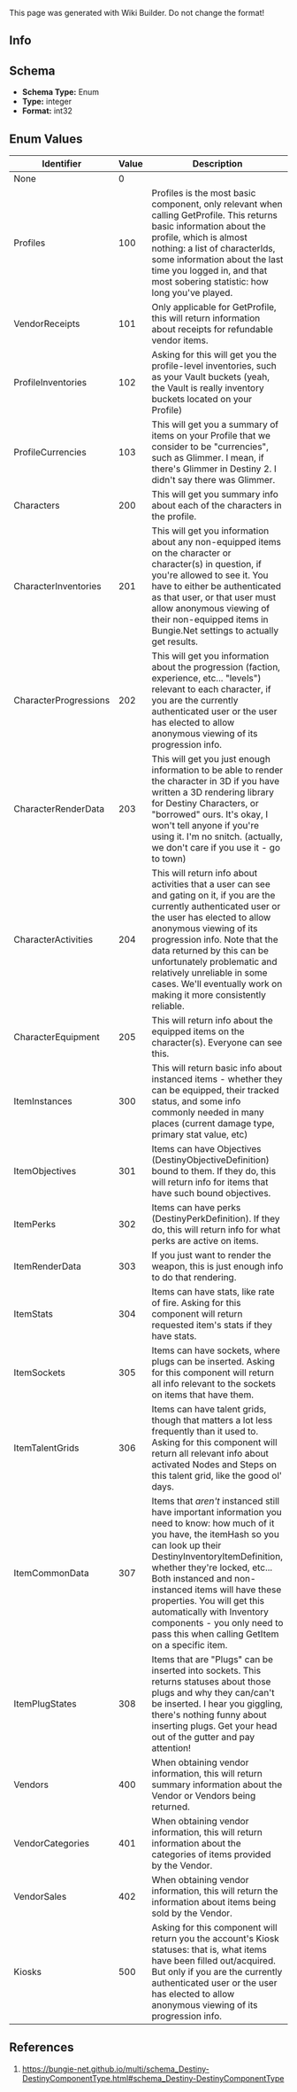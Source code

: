 <span class="wiki-builder">This page was generated with Wiki Builder. Do not change the format!</span>

## Info

## Schema
* **Schema Type:** Enum
* **Type:** integer
* **Format:** int32

## Enum Values
Identifier | Value | Description
---------- | ----- | -----------
None | 0 | 
Profiles | 100 | Profiles is the most basic component, only relevant when calling GetProfile. This returns basic information about the profile, which is almost nothing: a list of characterIds, some information about the last time you logged in, and that most sobering statistic: how long you've played.
VendorReceipts | 101 | Only applicable for GetProfile, this will return information about receipts for refundable vendor items.
ProfileInventories | 102 | Asking for this will get you the profile-level inventories, such as your Vault buckets (yeah, the Vault is really inventory buckets located on your Profile)
ProfileCurrencies | 103 | This will get you a summary of items on your Profile that we consider to be &quot;currencies&quot;, such as Glimmer. I mean, if there's Glimmer in Destiny 2. I didn't say there was Glimmer.
Characters | 200 | This will get you summary info about each of the characters in the profile.
CharacterInventories | 201 | This will get you information about any non-equipped items on the character or character(s) in question, if you're allowed to see it. You have to either be authenticated as that user, or that user must allow anonymous viewing of their non-equipped items in Bungie.Net settings to actually get results.
CharacterProgressions | 202 | This will get you information about the progression (faction, experience, etc... &quot;levels&quot;) relevant to each character, if you are the currently authenticated user or the user has elected to allow anonymous viewing of its progression info.
CharacterRenderData | 203 | This will get you just enough information to be able to render the character in 3D if you have written a 3D rendering library for Destiny Characters, or &quot;borrowed&quot; ours. It's okay, I won't tell anyone if you're using it. I'm no snitch. (actually, we don't care if you use it - go to town)
CharacterActivities | 204 | This will return info about activities that a user can see and gating on it, if you are the currently authenticated user or the user has elected to allow anonymous viewing of its progression info. Note that the data returned by this can be unfortunately problematic and relatively unreliable in some cases. We'll eventually work on making it more consistently reliable.
CharacterEquipment | 205 | This will return info about the equipped items on the character(s). Everyone can see this.
ItemInstances | 300 | This will return basic info about instanced items - whether they can be equipped, their tracked status, and some info commonly needed in many places (current damage type, primary stat value, etc)
ItemObjectives | 301 | Items can have Objectives (DestinyObjectiveDefinition) bound to them. If they do, this will return info for items that have such bound objectives.
ItemPerks | 302 | Items can have perks (DestinyPerkDefinition). If they do, this will return info for what perks are active on items.
ItemRenderData | 303 | If you just want to render the weapon, this is just enough info to do that rendering.
ItemStats | 304 | Items can have stats, like rate of fire. Asking for this component will return requested item's stats if they have stats.
ItemSockets | 305 | Items can have sockets, where plugs can be inserted. Asking for this component will return all info relevant to the sockets on items that have them.
ItemTalentGrids | 306 | Items can have talent grids, though that matters a lot less frequently than it used to. Asking for this component will return all relevant info about activated Nodes and Steps on this talent grid, like the good ol' days.
ItemCommonData | 307 | Items that *aren't* instanced still have important information you need to know: how much of it you have, the itemHash so you can look up their DestinyInventoryItemDefinition, whether they're locked, etc... Both instanced and non-instanced items will have these properties. You will get this automatically with Inventory components - you only need to pass this when calling GetItem on a specific item.
ItemPlugStates | 308 | Items that are &quot;Plugs&quot; can be inserted into sockets. This returns statuses about those plugs and why they can/can't be inserted. I hear you giggling, there's nothing funny about inserting plugs. Get your head out of the gutter and pay attention!
Vendors | 400 | When obtaining vendor information, this will return summary information about the Vendor or Vendors being returned.
VendorCategories | 401 | When obtaining vendor information, this will return information about the categories of items provided by the Vendor.
VendorSales | 402 | When obtaining vendor information, this will return the information about items being sold by the Vendor.
Kiosks | 500 | Asking for this component will return you the account's Kiosk statuses: that is, what items have been filled out/acquired. But only if you are the currently authenticated user or the user has elected to allow anonymous viewing of its progression info.

## References
1. https://bungie-net.github.io/multi/schema_Destiny-DestinyComponentType.html#schema_Destiny-DestinyComponentType
